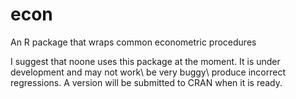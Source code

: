 # econ
An R package that wraps common econometric procedures

I suggest that noone uses this package at the moment. It is under development and may not work\ be very buggy\ produce incorrect regressions. 
A version will be submitted to CRAN when it is ready.
